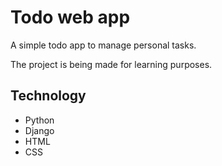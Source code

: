 # Todo web app

<p>A simple todo app to manage personal tasks.</p>
<p>The project is being made for learning purposes.</p>

## Technology

<ul>
<li>Python</li>
<li>Django</li>
<li>HTML</li>
<li>CSS</li>
</ul>
